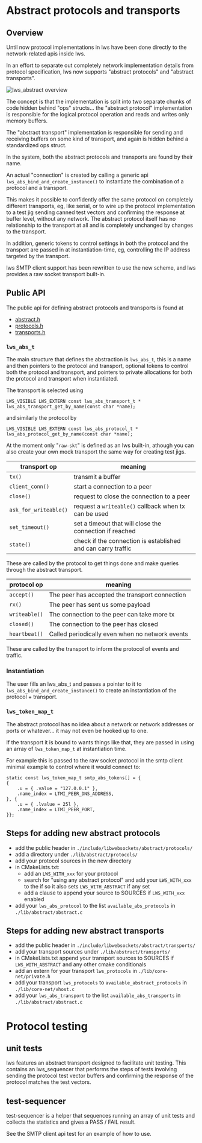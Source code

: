 # Abstract protocols and transports

## Overview

Until now protocol implementations in lws have been done directly
to the network-related apis inside lws.

In an effort to separate out completely network implementation
details from protocol specification, lws now supports
"abstract protocols" and "abstract transports".

![lws_abstract overview](/doc-assets/abstract-overview.svg)

The concept is that the implementation is split into two separate
chunks of code hidden behind "ops" structs... the "abstract protocol"
implementation is responsible for the logical protocol operation
and reads and writes only memory buffers.

The "abstract transport" implementation is responsible for sending
and receiving buffers on some kind of transport, and again is hidden
behind a standardized ops struct.

In the system, both the abstract protocols and transports are
found by their name.

An actual "connection" is created by calling a generic api
`lws_abs_bind_and_create_instance()` to instantiate the
combination of a protocol and a transport.

This makes it possible to confidently offer the same protocol on
completely different transports, eg, like serial, or to wire
up the protocol implementation to a test jig sending canned
test vectors and confirming the response at buffer level, without
any network.  The abstract protocol itself has no relationship
to the transport at all and is completely unchanged by changes
to the transport.

In addition, generic tokens to control settings in both the
protocol and the transport are passed in at instantiation-time,
eg, controlling the IP address targeted by the transport.

lws SMTP client support has been rewritten to use the new scheme,
and lws provides a raw socket transport built-in.

## Public API

The public api for defining abstract protocols and transports is
found at

 - [abstract.h](https://libwebsockets.org/git/libwebsockets/tree/include/libwebsockets/abstract/abstract.h)
 - [protocols.h](https://libwebsockets.org/git/libwebsockets/tree/include/libwebsockets/abstract/protocols.h)
 - [transports.h](https://libwebsockets.org/git/libwebsockets/tree/include/libwebsockets/abstract/transports.h)

### `lws_abs_t`

The main structure that defines the abstraction is `lws_abs_t`,
this is a name and then pointers to the protocol and transport,
optional tokens to control both the protocol and transport,
and pointers to private allocations for both the
protocol and transport when instantiated.

The transport is selected using

```
LWS_VISIBLE LWS_EXTERN const lws_abs_transport_t *
lws_abs_transport_get_by_name(const char *name);
```

and similarly the protocol by

```
LWS_VISIBLE LWS_EXTERN const lws_abs_protocol_t *
lws_abs_protocol_get_by_name(const char *name);
```

At the moment only "`raw-skt`" is defined as an lws built-in, athough
you can also create your own mock transport the same way for creating
test jigs.

|transport op|meaning|
|---|---|
|`tx()`|transmit a buffer|
|`client_conn()`|start a connection to a peer|
|`close()`|request to close the connection to a peer|
|`ask_for_writeable()`|request a `writeable()` callback when tx can be used|
|`set_timeout()`|set a timeout that will close the connection if reached|
|`state()`|check if the connection is established and can carry traffic|

These are called by the protocol to get things done and make queries
through the abstract transport.

|protocol op|meaning|
|---|---|
|`accept()`|The peer has accepted the transport connection|
|`rx()`|The peer has sent us some payload|
|`writeable()`|The connection to the peer can take more tx|
|`closed()`|The connection to the peer has closed|
|`heartbeat()`|Called periodically even when no network events|

These are called by the transport to inform the protocol of events
and traffic.

### Instantiation

The user fills an lws_abs_t and passes a pointer to it to
`lws_abs_bind_and_create_instance()` to create an instantiation
of the protocol + transport.

### `lws_token_map_t`

The abstract protocol has no idea about a network or network addresses
or ports or whatever... it may not even be hooked up to one.

If the transport it is bound to wants things like that, they are passed
in using an array of `lws_token_map_t` at instantiation time.

For example this is passed to the raw socket protocol in the smtp client
minimal example to control where it would connect to:

```
static const lws_token_map_t smtp_abs_tokens[] = {
{
	.u = { .value = "127.0.0.1" },
	.name_index = LTMI_PEER_DNS_ADDRESS,
}, {
	.u = { .lvalue = 25l },
	.name_index = LTMI_PEER_PORT,
}};
```

## Steps for adding new abstract protocols

 - add the public header in `./include/libwebsockets/abstract/protocols/`
 - add a directory under `./lib/abstract/protocols/`
 - add your protocol sources in the new directory
 - in CMakeLists.txt:
   - add an `LWS_WITH_xxx` for your protocol
   - search for "using any abstract protocol" and add your `LWS_WITH_xxx` to
     the if so it also sets `LWS_WITH_ABSTRACT` if any set
   - add a clause to append your source to SOURCES if `LWS_WITH_xxx` enabled
 - add your `lws_abs_protocol` to the list `available_abs_protocols` in
   `./lib/abstract/abstract.c`

## Steps for adding new abstract transports

 - add the public header in `./include/libwebsockets/abstract/transports/`
 - add your transport sources under `./lib/abstract/transports/`
 - in CMakeLists.txt append your transport sources to SOURCES if `LWS_WITH_ABSTRACT`
   and any other cmake conditionals
 - add an extern for your transport `lws_protocols` in `./lib/core-net/private.h`
 - add your transport `lws_protocols` to `available_abstract_protocols` in
   `./lib/core-net/vhost.c`
 - add your `lws_abs_transport` to the list `available_abs_transports` in
   `./lib/abstract/abstract.c`

# Protocol testing

## unit tests

lws features an abstract transport designed to facilitate unit testing.  This
contains an lws_sequencer that performs the steps of tests involving sending the
protocol test vector buffers and confirming the response of the protocol matches
the test vectors.

## test-sequencer

test-sequencer is a helper that sequences running an array of unit tests and
collects the statistics and gives a PASS / FAIL result.

See the SMTP client api test for an example of how to use.
